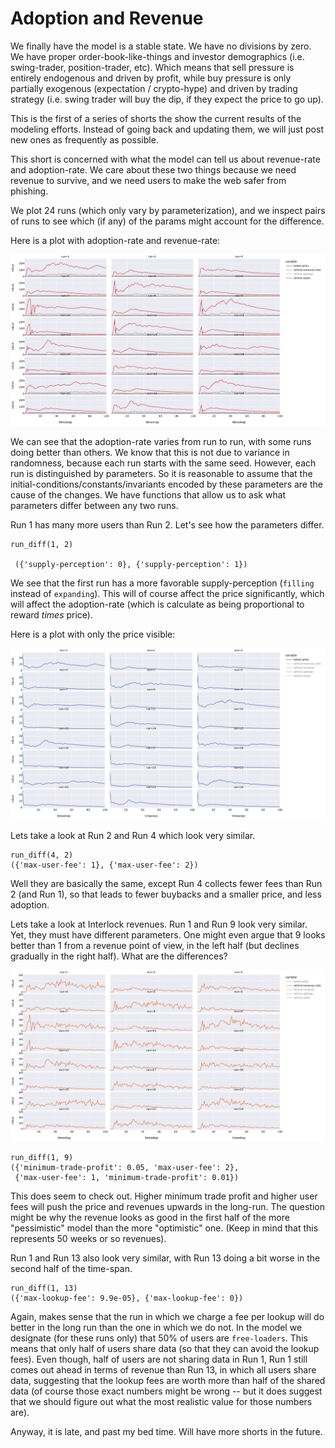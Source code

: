 # Adoption and Revenue

We finally have the model is a stable state. We have no divisions by zero. We have
proper order-book-like-things and investor demographics (i.e. swing-trader, position-trader, etc).
Which means that sell pressure is entirely endogenous and driven by profit, while buy
pressure is only partially exogenous (expectation / crypto-hype) and driven by trading
strategy (i.e. swing trader will buy the dip, if they expect the price to go up).

This is the first of a series of shorts the show the current results of the modeling efforts.
Instead  of going back and updating them, we will just post new ones as frequently as possible.

This short is concerned with what the model can tell us about revenue-rate and adoption-rate.
We care about these two things because we need revenue to survive, and we need users to make
the web safer from phishing.

We plot 24 runs (which only vary by parameterization), and we inspect pairs of runs
to see which (if any) of the params might account for the difference.

Here is a plot with adoption-rate and revenue-rate:

![](../../plots/newplot-6.png)

We can see that the adoption-rate varies from run to run, with some runs doing better than
others. We know that this is not due to variance in randomness, because each run starts
with the same seed. However, each run is distinguished by parameters. So it is reasonable to
assume that the initial-conditions/constants/invariants encoded by these parameters are the
cause of the changes. We have functions that allow us to ask what parameters differ between
any two runs.

Run 1 has many more users than Run 2. Let's see how the parameters differ.

```
run_diff(1, 2)

 ({'supply-perception': 0}, {'supply-perception': 1})
```

We see that the first run has a more favorable supply-perception (`filling` instead
of `expanding`). This will of course affect the price significantly, which will affect
the adoption-rate (which is calculate as being proportional to reward *times* price).

Here is a plot with only the price visible:

![](../../plots/newplot-8.png)

Lets take a look at Run 2 and Run 4 which look very similar.

```
run_diff(4, 2)
({'max-user-fee': 1}, {'max-user-fee': 2})
```

Well they are basically the same, except Run 4 collects fewer fees
than Run 2 (and Run 1), so that leads to fewer buybacks and a smaller price,
and less adoption.

Lets take a look at Interlock revenues. Run 1 and Run 9 look very similar.
Yet, they must have different parameters. One might even argue that 9 looks
better than 1 from a revenue point of view, in the left half (but declines
gradually in the right half). What are the differences?


![](../../plots/newplot-7.png)


```
run_diff(1, 9)
({'minimum-trade-profit': 0.05, 'max-user-fee': 2},
 {'max-user-fee': 1, 'minimum-trade-profit': 0.01})
```

This does seem to check out. Higher minimum trade profit and
higher user fees will push the price and revenues upwards
in the long-run. The question might be why the revenue looks as
good in the first half of the more "pessimistic" model than the
more "optimistic" one. (Keep in mind that this represents 50 weeks or
so revenues).

Run 1 and Run 13 also look very similar, with Run 13 doing a bit
worse in the second half of the time-span.

```
run_diff(1, 13)
({'max-lookup-fee': 9.9e-05}, {'max-lookup-fee': 0})
```

Again, makes sense that the run in which we charge a fee per lookup
will do better in the long run than the one in which we do not. In the
model we designate (for these runs only) that 50% of users are `free-loaders`.
This means that only half of users share data (so that they can avoid the lookup
fees). Even though, half of users are not sharing data in Run 1, Run 1 still
comes out ahead in terms of revenue than Run 13, in which all users share data,
suggesting that the lookup fees are worth more than half of the shared data (of
course those exact numbers might be wrong -- but it does suggest that we should
figure out what the most realistic value for those numbers are).

Anyway, it is late, and past my bed time. Will have more shorts in the future.
